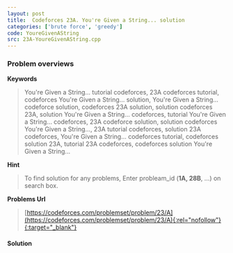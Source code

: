 ```yaml
---
layout: post
title:  Codeforces 23A. You're Given a String... solution
categories: ['brute force', 'greedy']
code: YoureGivenAString
src: 23A-YoureGivenAString.cpp
---
```

### **Problem overviews**

**Keywords**
> You're Given a String... tutorial codeforces, 23A codeforces tutorial, codeforces You're Given a String... solution, You're Given a String... codeforce solution, codeforces 23A solution, solution codeforces 23A, solution You're Given a String... codeforces, tutorial You're Given a String... codeforces, 23A codeforce solution, solution codeforces You're Given a String..., 23A tutorial codeforces, solution 23A codeforces, You're Given a String... codeforces tutorial, codeforces solution 23A, tutorial 23A codeforces, codeforces solution You're Given a String...

**Hint**
> To find solution for any problems, Enter probleam_id (**1A, 28B**, ...) on search box. 

**Problems Url**
> [https://codeforces.com/problemset/problem/23/A](https://codeforces.com/problemset/problem/23/A){:rel="nofollow"}{:target="_blank"}

#### **Solution**



